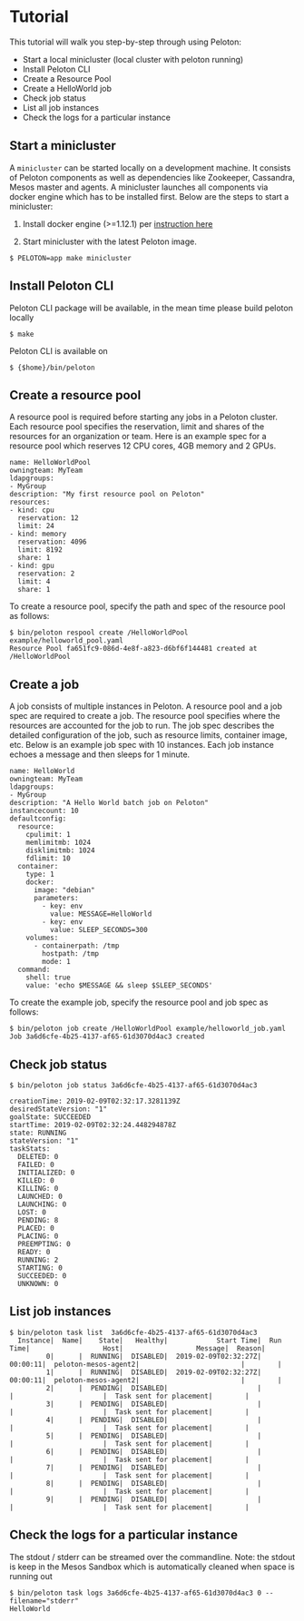 # Tutorial

This tutorial will walk you step-by-step through using Peloton:

- Start a local minicluster (local cluster with peloton running)
- Install Peloton CLI
- Create a Resource Pool
- Create a HelloWorld job
- Check job status
- List all job instances
- Check the logs for a particular instance


## Start a minicluster
A `minicluster` can be started locally on a development machine. It
consists of Peloton components as well as dependencies like Zookeeper,
Cassandra, Mesos master and agents. A minicluster launches all
components via docker engine which has to be installed first. Below
are the steps to start a minicluster:

1. Install docker engine (>=1.12.1) per [instruction here](https://docs.docker.com/v17.12/install/)

2. Start minicluster with the latest Peloton image.

```
$ PELOTON=app make minicluster
```

## Install Peloton CLI
Peloton CLI package will be available, in the mean time please build peloton locally
```
$ make
```
Peloton CLI is available on
```
$ {$home}/bin/peloton
```

## Create a resource pool
A resource pool is required before starting any jobs in a Peloton
cluster. Each resource pool specifies the reservation, limit and
shares of the resources for an organization or team. Here is an
example spec for a resource pool which reserves 12 CPU cores, 4GB
memory and 2 GPUs.

```
name: HelloWorldPool
owningteam: MyTeam
ldapgroups:
- MyGroup
description: "My first resource pool on Peloton"
resources:
- kind: cpu
  reservation: 12
  limit: 24
- kind: memory
  reservation: 4096
  limit: 8192
  share: 1
- kind: gpu
  reservation: 2
  limit: 4
  share: 1
```

To create a resource pool, specify the path and spec of the resource pool as follows:
```
$ bin/peloton respool create /HelloWorldPool example/helloworld_pool.yaml
Resource Pool fa651fc9-086d-4e8f-a823-d6bf6f144481 created at /HelloWorldPool
```

## Create a job
A job consists of multiple instances in Peloton. A resource pool and a
job spec are required to create a job. The resource pool specifies
where the resources are accounted for the job to run. The job spec
describes the detailed configuration of the job, such as resource
limits, container image, etc. Below is an example job spec with 10
instances. Each job instance echoes a message and then sleeps for 1
minute.

```
name: HelloWorld
owningteam: MyTeam
ldapgroups:
- MyGroup
description: "A Hello World batch job on Peloton"
instancecount: 10
defaultconfig:
  resource:
    cpulimit: 1
    memlimitmb: 1024
    disklimitmb: 1024
    fdlimit: 10
  container:
    type: 1
    docker:
      image: "debian"
      parameters:
        - key: env
          value: MESSAGE=HelloWorld
        - key: env
          value: SLEEP_SECONDS=300
    volumes:
      - containerpath: /tmp
        hostpath: /tmp
        mode: 1
  command:
    shell: true
    value: 'echo $MESSAGE && sleep $SLEEP_SECONDS'

```

To create the example job, specify the resource pool and job spec as follows:

```
$ bin/peloton job create /HelloWorldPool example/helloworld_job.yaml
Job 3a6d6cfe-4b25-4137-af65-61d3070d4ac3 created
```

## Check job status

```
$ bin/peloton job status 3a6d6cfe-4b25-4137-af65-61d3070d4ac3

creationTime: 2019-02-09T02:32:17.3281139Z
desiredStateVersion: "1"
goalState: SUCCEEDED
startTime: 2019-02-09T02:32:24.448294878Z
state: RUNNING
stateVersion: "1"
taskStats:
  DELETED: 0
  FAILED: 0
  INITIALIZED: 0
  KILLED: 0
  KILLING: 0
  LAUNCHED: 0
  LAUNCHING: 0
  LOST: 0
  PENDING: 8
  PLACED: 0
  PLACING: 0
  PREEMPTING: 0
  READY: 0
  RUNNING: 2
  STARTING: 0
  SUCCEEDED: 0
  UNKNOWN: 0
```

##  List job instances
```
$ bin/peloton task list  3a6d6cfe-4b25-4137-af65-61d3070d4ac3
  Instance|  Name|    State|   Healthy|            Start Time|  Run Time|                  Host|                  Message|  Reason|
         0|      |  RUNNING|  DISABLED|  2019-02-09T02:32:27Z|  00:00:11|  peloton-mesos-agent2|                         |        |
         1|      |  RUNNING|  DISABLED|  2019-02-09T02:32:27Z|  00:00:11|  peloton-mesos-agent2|                         |        |
         2|      |  PENDING|  DISABLED|                      |          |                      |  Task sent for placement|        |
         3|      |  PENDING|  DISABLED|                      |          |                      |  Task sent for placement|        |
         4|      |  PENDING|  DISABLED|                      |          |                      |  Task sent for placement|        |
         5|      |  PENDING|  DISABLED|                      |          |                      |  Task sent for placement|        |
         6|      |  PENDING|  DISABLED|                      |          |                      |  Task sent for placement|        |
         7|      |  PENDING|  DISABLED|                      |          |                      |  Task sent for placement|        |
         8|      |  PENDING|  DISABLED|                      |          |                      |  Task sent for placement|        |
         9|      |  PENDING|  DISABLED|                      |          |                      |  Task sent for placement|        |
```

##  Check the logs for a particular instance
The stdout / stderr can be streamed over the commandline. 
Note: the stdout is keep in the Mesos Sandbox which is automatically cleaned when space is running out
```
$ bin/peloton task logs 3a6d6cfe-4b25-4137-af65-61d3070d4ac3 0 --filename="stderr"
HelloWorld
```
